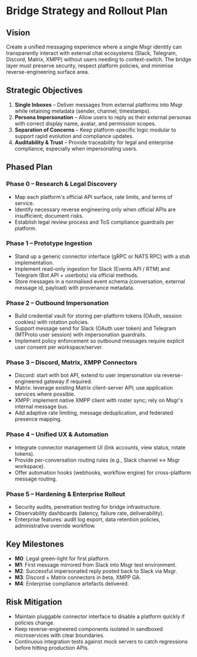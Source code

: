 # Bridge Strategy and Rollout Plan

## Vision
Create a unified messaging experience where a single Msgr identity can transparently interact with external chat ecosystems (Slack, Telegram, Discord, Matrix, XMPP) without users needing to context-switch. The bridge layer must preserve security, respect platform policies, and minimise reverse-engineering surface area.

## Strategic Objectives
1. **Single Inboxes** – Deliver messages from external platforms into Msgr while retaining metadata (sender, channel, timestamps).
2. **Persona Impersonation** – Allow users to reply as their external personas with correct display name, avatar, and permission scopes.
3. **Separation of Concerns** – Keep platform-specific logic modular to support rapid evolution and compliance updates.
4. **Auditability & Trust** – Provide traceability for legal and enterprise compliance, especially when impersonating users.

## Phased Plan
### Phase 0 – Research & Legal Discovery
- Map each platform's official API surface, rate limits, and terms of service.
- Identify necessary reverse engineering only when official APIs are insufficient; document risks.
- Establish legal review process and ToS compliance guardrails per platform.

### Phase 1 – Prototype Ingestion
- Stand up a generic connector interface (gRPC or NATS RPC) with a stub implementation.
- Implement read-only ingestion for Slack (Events API / RTM) and Telegram (Bot API + userbots) via official methods.
- Store messages in a normalised event schema (conversation, external message id, payload) with provenance metadata.

### Phase 2 – Outbound Impersonation
- Build credential vault for storing per-platform tokens (OAuth, session cookies) with rotation policies.
- Support message send for Slack (OAuth user token) and Telegram (MTProto user session) with impersonation guardrails.
- Implement policy enforcement so outbound messages require explicit user consent per workspace/server.

### Phase 3 – Discord, Matrix, XMPP Connectors
- Discord: start with bot API, extend to user impersonation via reverse-engineered gateway if required.
- Matrix: leverage existing Matrix client-server API; use application services where possible.
- XMPP: implement native XMPP client with roster sync; rely on Msgr's internal message bus.
- Add adaptive rate limiting, message deduplication, and federated presence mapping.

### Phase 4 – Unified UX & Automation
- Integrate connector management UI (link accounts, view status, rotate tokens).
- Provide per-conversation routing rules (e.g., Slack channel ↔ Msgr workspace).
- Offer automation hooks (webhooks, workflow engine) for cross-platform message routing.

### Phase 5 – Hardening & Enterprise Rollout
- Security audits, penetration testing for bridge infrastructure.
- Observability dashboards (latency, failure rate, deliverability).
- Enterprise features: audit log export, data retention policies, administrative override workflow.

## Key Milestones
- **M0**: Legal green-light for first platform.
- **M1**: First message mirrored from Slack into Msgr test environment.
- **M2**: Successful impersonated reply posted back to Slack via Msgr.
- **M3**: Discord + Matrix connectors in beta, XMPP GA.
- **M4**: Enterprise compliance artefacts delivered.

## Risk Mitigation
- Maintain pluggable connector interface to disable a platform quickly if policies change.
- Keep reverse-engineered components isolated in sandboxed microservices with clear boundaries.
- Continuous integration tests against mock servers to catch regressions before hitting production APIs.
